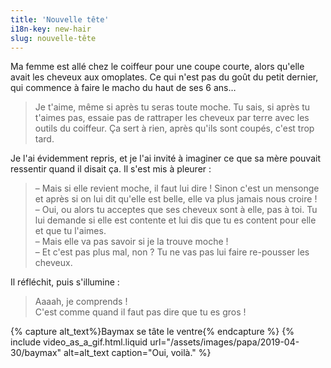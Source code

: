 ```yaml
---
title: 'Nouvelle tête'
i18n-key: new-hair
slug: nouvelle-tête
---
```


Ma femme est allé chez le coiffeur pour une coupe courte, alors qu'elle avait
les cheveux aux omoplates. Ce qui n'est pas du goût du petit dernier, qui
commence à faire le macho du haut de ses 6 ans…

<!-- more -->

> Je t'aime, même si après tu seras toute moche. Tu sais, si après tu t'aimes
> pas, essaie pas de rattraper les cheveux par terre avec les outils du
> coiffeur. Ça sert à rien, après qu'ils sont coupés, c'est trop tard.

Je l'ai évidemment repris, et je l'ai invité à imaginer ce que sa mère pouvait
ressentir quand il disait ça. Il s'est mis à pleurer :

> – Mais si elle revient moche, il faut lui dire ! Sinon c'est un mensonge et
> après si on lui dit qu'elle est belle, elle va plus jamais nous croire !  
> – Oui, ou alors tu acceptes que ses cheveux sont à elle, pas à toi. Tu lui
> demande si elle est contente et lui dis que tu es content pour elle et que tu
> l'aimes.  
> – Mais elle va pas savoir si je la trouve moche !  
> – Et c'est pas plus mal, non ? Tu ne vas pas lui faire re-pousser les cheveux.

Il réfléchit, puis s'illumine :

> Aaaah, je comprends !  
> C'est comme quand il faut pas dire que tu es gros !

{% capture alt_text%}Baymax se tâte le ventre{% endcapture %}
{% include video_as_a_gif.html.liquid
url="/assets/images/papa/2019-04-30/baymax"
alt=alt_text
caption="Oui, voilà."
%}
